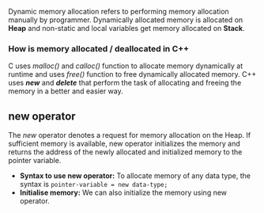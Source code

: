 Dynamic memory allocation refers to performing memory allocation manually by programmer. 
Dynamically allocated memory is allocated on **Heap** and non-static and local variables 
get memory allocated on **Stack**.

### How is memory allocated / deallocated in C++
C uses _malloc()_ and _calloc()_ function to allocate memory dynamically at runtime and 
uses _free()_ function to free dynamically allocated memory.
C++ uses _**new**_ and _**delete**_ that perform the task of allocating and freeing the 
memory in a better and easier way.

## new operator
The _new_ operator denotes a request for memory allocation on the Heap. If sufficient 
memory is available, new operator initializes the memory and returns the address of the 
newly allocated and initialized memory to the pointer variable.
* **Syntax to use new operator:** To allocate memory of any data type, the syntax is
    `pointer-variable = new data-type;`
* **Initialise memory:** We can also initialize the memory using new operator.
